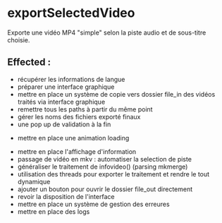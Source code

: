 # exportSelectedVideo
Exporte une vidéo MP4 "simple" selon la piste audio et de sous-titre choisie.

## Effected :
+ récupérer les informations de langue
+ préparer une interface graphique
+ mettre en place un système de copie vers dossier file_in des vidéos traités via interface graphique
+ remettre tous les paths à partir du même point
+ gérer les noms des fichiers exporté finaux
+ une pop up de validation à la fin 
* mettre en place une animation loading
+ mettre en place l'affichage d'information
+ passage de vidéo en mkv : automatiser la selection de piste
+ généraliser le traitement de infovideo() (parsing mkmerge)
+ utilisation des threads pour exporter le traitement et rendre le tout dynamique
+ ajouter un bouton pour ouvrir le dossier file_out directement
+ revoir la disposition de l'interface
+ mettre en place un système de gestion des erreures
+ mettre en place des logs
<!-- - empécher la fenêtre de ne pas répondre -->
<!-- https://www.developpez.net/forums/d1333235/c-cpp/bibliotheques/qt/debuter/programme-ne-repond-pendant-chargement-d-qprogressbar/ -->
<!-- https://www.developpez.net/forums/d1331300/c-cpp/bibliotheques/qt/debuter/lecture-d-fichier-lourd/#post7232463 -->
<!-- https://qt-quarterly.developpez.com/qq-27/conserver-reactivite-ihm/ -->
<!-- https://www.pythonguis.com/tutorials/multithreading-pyqt-applications-qthreadpool/ -->

<!-- 
## TODO
- mettre en place un installateur pour importer toutes les dépendances
-->
